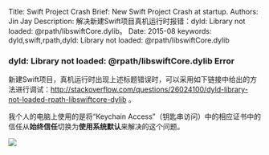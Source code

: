 Title:   Swift Project Crash
Brief:   New Swift Project Crash at startup.
Authors: Jin Jay
Description: 解决新建Swift项目真机运行时报错：dyld: Library not loaded: @rpath/libswiftCore.dylib。
Date:    2015-08
keywords:   dyld,swift,rpath,dyld: Library not loaded: @rpath/libswiftCore.dylib


### dyld: Library not loaded: @rpath/libswiftCore.dylib Error
新建Swift项目，真机运行时出现上述标题错误时，可以采用如下链接中给出的方法进行调试：http://stackoverflow.com/questions/26024100/dyld-library-not-loaded-rpath-libswiftcore-dylib 。

我个人的电脑上使用的是将“Keychain Access”（钥匙串访问）中的相应证书中的信任从**始终信任**切换为**使用系统默认**来解决的这个问题。

![](http://ijinjay.github.io/images/keychain_trust.png)


